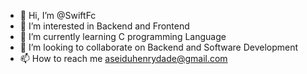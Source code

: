 - 👋 Hi, I’m @SwiftFc
- 👀 I’m interested in Backend and Frontend 
- 🌱 I’m currently learning C programming Language
- 💞️ I’m looking to collaborate on Backend and Software Development
- 📫 How to reach me aseiduhenrydade@gmail.com


<!---
SwiftFc/SwiftFc is a ✨ special ✨ repository because its `README.md` (this file) appears on your GitHub profile.
You can click the Preview link to take a look at your changes.
--->
